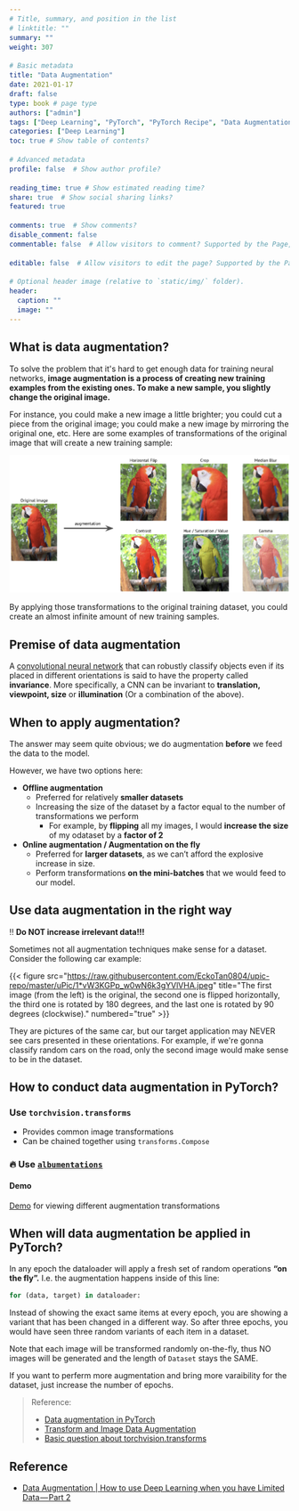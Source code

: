 ```yaml
---
# Title, summary, and position in the list
# linktitle: ""
summary: ""
weight: 307

# Basic metadata
title: "Data Augmentation"
date: 2021-01-17
draft: false
type: book # page type
authors: ["admin"]
tags: ["Deep Learning", "PyTorch", "PyTorch Recipe", "Data Augmentation"]
categories: ["Deep Learning"]
toc: true # Show table of contents?

# Advanced metadata
profile: false  # Show author profile?

reading_time: true # Show estimated reading time?
share: true  # Show social sharing links?
featured: true

comments: true  # Show comments?
disable_comment: false
commentable: false  # Allow visitors to comment? Supported by the Page, Post, and Docs content types.

editable: false  # Allow visitors to edit the page? Supported by the Page, Post, and Docs content types.

# Optional header image (relative to `static/img/` folder).
header:
  caption: ""
  image: ""
---
```


## What is data augmentation?

To solve the problem that it's hard to get enough data for training neural networks, **image augmentation is a process of creating new training examples from the existing ones. To make a new sample, you slightly change the original image.**

For instance, you could make a new image a little brighter; you could cut a piece from the original image; you could make a new image by mirroring the original one, etc. Here are some examples of transformations of the original image that will create a new training sample:

![augmentation](https://raw.githubusercontent.com/EckoTan0804/upic-repo/master/uPic/augmentation.jpg)

By applying those transformations to the original training dataset, you could create an almost infinite amount of new training samples.

## Premise of data augmentation

A [convolutional neural network](https://nanonets.com/blog/human-pose-estimation-2d-guide/) that can robustly classify objects even if its placed in different orientations is said to have the property called **invariance**. More specifically, a CNN can be invariant to **translation, viewpoint, size** or **illumination** (Or a combination of the above).

## When to apply augmentation?

The answer may seem quite obvious; we do augmentation **before** we feed the data to the model.

However, we have two options here:

- **Offline augmentation**
  - Preferred for relatively **smaller datasets**
  - Increasing the size of the dataset by a factor equal to the number of transformations we perform
    - For example, by **flipping** all my images, I would **increase the size** of my odataset by a **factor of 2**
- **Online augmentation / Augmentation on the fly**
  - Preferred for **larger datasets**, as we can’t afford the explosive increase in size.
  - Perform transformations **on the mini-batches** that we would feed to our model. 

## Use data augmentation in the right way

‼️ **Do NOT increase irrelevant data!!!**

Sometimes not all augmentation techniques make sense for a dataset. Consider the following car example:

{{< figure src="https://raw.githubusercontent.com/EckoTan0804/upic-repo/master/uPic/1*vW3KGPp_w0wN6k3gYVlVHA.jpeg" title="The first image (from the left) is the original, the second one is flipped horizontally, the third one is rotated by 180 degrees, and the last one is rotated by 90 degrees (clockwise)." numbered="true" >}}

They are pictures of the same car, but our target application may NEVER see cars presented in these orientations. For example, if we're gonna classify random cars on the road, only the second image would make sense to be in the dataset.

## How to conduct data augmentation in PyTorch?

### Use `torchvision.transforms`

- Provides common image transformations
- Can be chained together using `transforms.Compose`

### 🔥 Use [`albumentations`](https://github.com/albumentations-team/albumentations)

#### Demo

[Demo](https://albumentations-demo.herokuapp.com/) for viewing different augmentation transformations

## When will data augmentation be applied in PyTorch?

In any epoch the dataloader will apply a fresh set of random operations **“on the fly”.**  I.e. the augmentation happens inside of this line:

```python
for (data, target) in dataloader:
```

Instead of showing the exact same items at every epoch, you are showing a variant that has been changed in a different way. So after three epochs, you would have seen three random variants of each item in a dataset.

Note that each image will be transformed randomly on-the-fly, thus NO images will be generated and the length of `Dataset` stays the SAME.

If you want to perferm more augmentation and bring more varaibility for the dataset, just increase the number of epochs.

> Reference:
>
> - [Data augmentation in PyTorch](https://discuss.pytorch.org/t/data-augmentation-in-pytorch/7925)
> - [Transform and Image Data Augmentation](https://discuss.pytorch.org/t/transform-and-image-data-augmentation/71942)
> - [Basic question about torchvision.transforms](https://discuss.pytorch.org/t/basic-question-about-torchvision-transforms/40213)

## Reference

- [Data Augmentation | How to use Deep Learning when you have Limited Data — Part 2](https://nanonets.com/blog/data-augmentation-how-to-use-deep-learning-when-you-have-limited-data-part-2/)

